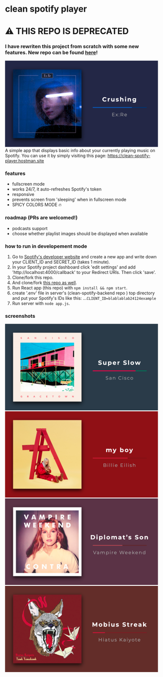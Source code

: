 # clean spotify player
# ⚠️ THIS REPO IS DEPRECATED
### I have rewriten this project from scratch with some new features. New repo can be found [here](https://github.com/mieszkosabo/next-spotify-player)!


![](screens/crushing.png)
A simple app that displays basic info about your currently playing music on Spotify.
You can use it by simply visiting this page:
<https://clean-spotify-player.hostman.site>

### features
- fullscreen mode
- works 24/7, it auto-refreshes Spotify's token
- responsive
- prevents screen from 'sleeping' when in fullscreen mode
- SPICY COLORS MODE 🔥
### roadmap (PRs are welcomed!)
- podcasts support
- choose whether playlist images should be displayed when available
### how to run in developement mode
1. Go to [Spotify's developer website](https://developer.spotify.com/dashboard/login) and create a new app and write down your CLIENT_ID and SECRET_ID (takes 1 minute).
2. In your Spotify project dashboard click 'edit settings' and add 'http://localhost:4000/callback' to your Redirect URIs. Then click 'save'.
3. Clone/fork this repo.
4. And clone/fork [this repo as well](https://github.com/mieszkosabo/clean-spotify-backend).
5. Run React app (this repo) with ```npm install && npm start```.
6. create '.env' file in server's (clean-spotify-backend repo ) top directory and put your Spotify's IDs like this:
...```CLIENT_ID=blablablab24124example```
7. Run server  with ```node app.js```.

### screenshots
![](screens/super_slow.png)
![](screens/my_boy.png)
![](screens/diplomats_son.png)
![](screens/mobius_streak.png)
